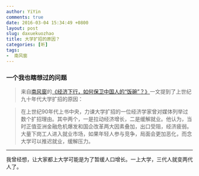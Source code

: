 ```yaml
---
author: YiYin
comments: true
date: 2016-03-04 15:34:49 +0800
layout: post
slug: daxuekuozhao
title: 大学扩招的原因？
categories: [听]
tags:
-  南风窗
---
```

<h3>一个我也瞎想过的问题</h3>
<div class="quote"> <blockquote>
    	来自<a href="http://www.nfcmag.com">南风窗</a>的<a href="http://www.nfcmag.com/article/6296.html">《经济下行，如何保卫中国人的“饭碗”？》</a>一文提到了上世纪九十年代大学扩招的原因：  
    </blockquote>
</div>

<div class="WB_editor_iframe" node-type="contentBody" style="opacity: 1; zoom: 1;">

<div class="quote"><blockquote>
在上世纪90年代上书中央，力谏大学扩招的一位经济学家曾对媒体列举过数个扩招理由。其中两个，一是拉动经济增长，二是缓解就业。他认为，当时正值亚洲金融危机爆发和国企改革两大因素叠加，出口受阻，经济疲弱。大量下岗工人进入就业市场，如果年轻人参与竞争，局面会更加恶化，而念大学可以推迟就业，缓解压力。</blockquote></div>


<hr/>
<div class="commentsonquote">
<div class="yiyin">我曾经想，让大家都上大学可能是为了暂缓人口增长。一上大学，三代人就变两代人了。
</div>
</div>

